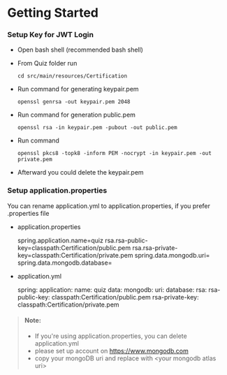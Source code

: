 # Getting Started

### Setup Key for JWT Login
+ Open bash shell (recommended bash shell)
+ From Quiz folder run

      cd src/main/resources/Certification
+ Run command for generating keypair.pem

      openssl genrsa -out keypair.pem 2048
+ Run command for generation public.pem

      openssl rsa -in keypair.pem -pubout -out public.pem
+ Run command

      openssl pkcs8 -topk8 -inform PEM -nocrypt -in keypair.pem -out private.pem
+ Afterward you could delete the keypair.pem

### Setup application.properties
You can rename application.yml to application.properties, if you prefer .properties file
+ application.properties  


    spring.application.name=quiz
    rsa.rsa-public-key=classpath:Certification/public.pem
    rsa.rsa-private-key=classpath:Certification/private.pem
    spring.data.mongodb.uri= <your mongodb atlas uri>
    spring.data.mongodb.database= <your database name>

+ application.yml


    spring:
        application:
            name: quiz
        data:
            mongodb:
                uri: <your mongodb atlas uri>
                database: <your database name>
    rsa:
        rsa-public-key: classpath:Certification/public.pem
        rsa-private-key: classpath:Certification/private.pem


> #### Note:
> + If you're using application.properties, you can delete application.yml
> + please set up account on <https://www.mongodb.com>
> + copy your mongoDB uri and replace with \<your mongodb atlas uri>




